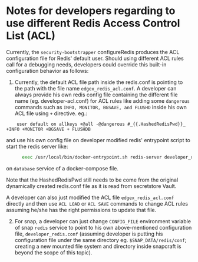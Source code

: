 # Notes for developers regarding to use different Redis Access Control List (ACL)

Currently, the `security-bootstrapper` configureRedis produces the ACL configuration file for Redis' default user.
Should using different ACL rules call for a debugging needs, developers could override this built-in configuration behavior as follows:

 1. Currently, the default ACL file path inside the redis.conf is pointing to the path with the file name `edgex_redis_acl.conf`.  A developer can always provide his own redis config file containing the different file name (eg. developer-acl.conf) for ACL rules like adding some `dangerous` commands such as `INFO, MONITOR, BGSAVE, and FLUSHD` inside his own ACL file using `+` directive. eg.:

```text
    user default on allkeys +@all -@dangerous #_{{.HashedRedisPwd}}_ +INFO +MONITOR +BGSAVE + FLUSHDB
```

  and use his own config file on developer modified redis' entrypoint script to start the redis server like:

```sh
      exec /usr/local/bin/docker-entrypoint.sh redis-server developer_redis.conf
```

  on `database` service of a docker-compose file.

  Note that the HashedRedisPwd still needs to be come from the original dynamically created redis.conf file as it is read from secretstore Vault.

  A developer can also just modified the ACL file `edgex_redis_acl.conf` directly and then use `ACL LOAD` or `ACL SAVE` commands to change ACL rules assuming he/she has the right permissions to update that file.

 2. For snap, a developer can just change `CONFIG_FILE` environment variable of snap `redis` service to point to his own above-mentioned configuration file, `developer_redis.conf` (assuming developer is putting his configuration file under the same directory eg. `$SNAP_DATA/redis/conf`; creating a new mounted file system and directory inside snapcraft is beyond the scope of this topic).
